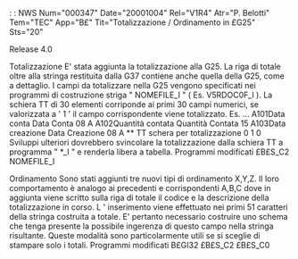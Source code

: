  :  : NWS Num="000347" Date="20001004" Rel="V1R4" Atr="P. Belotti" Tem="TEC" App="B£" Tit="Totalizzazione / Ordinamento  in £G25" Sts="20"

Release 4.0

Totalizzazione
E' stata aggiunta la totalizzazione alla G25.  La riga di totale oltre alla stringa restituita dalla G37 contiene anche quella della G25, come a dettaglio.
I campi da totalizzare nella G25 vengono specificati nei programmi di costruzione striga  " NOMEFILE_I " ( Es. V5RDOC0F_I ).
La schiera TT di 30 elementi  corriponde ai primi 30 campi numerici, se valorizzata a   ' 1 '   il
campo corrispondente viene totalizzato.
Es.
 ...
A101Data conta                            Data           Conta                        08 A A102Quantità contata                  Quantità    Contata                    15 A103Data creazione                    Data           Creazione              08 A ** TT schera per totalizzazione
0
1
0
Sviluppi ulteriori dovrebbero svincolare la totalizzazione dalla schiera TT a programma " *_I "   e
renderla libera a tabella.
Programmi modificati
 £B£S_C2
 NOMEFILE_I

Ordinamento
Sono stati aggiunti tre nuovi tipi di ordinamento X,Y,Z.  Il loro comportamento è analogo ai precedenti e corrispondenti A,B,C dove in aggiunta viene scritto sulla riga di totale il codice e la descrizione della totalizzazione in corso.
L ' inserimento viene effettuato nei primi 51 caratteri della stringa costruita a totale.
E' pertanto necessario costruire uno schema che tenga presente la possibile ingerenza di questo campo nella stringa risultante.
Queste modalità sono particolarmente utili se si sceglie di stampare solo i totali.
Programmi modificati
   B£GI32
   £B£S_C2
   £B£S_C0



